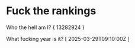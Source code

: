 # Fuck the rankings

Who the hell am I?
{ 13282924 }

What fucking year is it?
[ 2025-03-29T09:10:00Z ]
